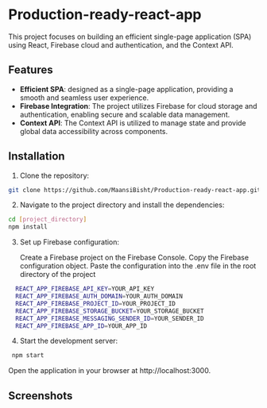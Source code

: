 # Production-ready-react-app
This project focuses on building an efficient single-page application (SPA) using React, Firebase cloud and authentication, and the Context API.

## Features

- **Efficient SPA**: designed as a single-page application, providing a smooth and seamless user experience.
- **Firebase Integration**: The project utilizes Firebase for cloud storage and authentication, enabling secure and scalable data management.
- **Context API**: The Context API is utilized to manage state and provide global data accessibility across components.

## Installation

1. Clone the repository:

```bash
git clone https://github.com/MaansiBisht/Production-ready-react-app.git
```
2. Navigate to the project directory and install the dependencies:

  ```bash
  cd [project_directory]
  npm install

``` 
3. Set up Firebase configuration:

    Create a Firebase project on the Firebase Console.
    Copy the Firebase configuration object.
    Paste the configuration into the .env file in the root directory of the project
```bash
  REACT_APP_FIREBASE_API_KEY=YOUR_API_KEY
  REACT_APP_FIREBASE_AUTH_DOMAIN=YOUR_AUTH_DOMAIN
  REACT_APP_FIREBASE_PROJECT_ID=YOUR_PROJECT_ID
  REACT_APP_FIREBASE_STORAGE_BUCKET=YOUR_STORAGE_BUCKET
  REACT_APP_FIREBASE_MESSAGING_SENDER_ID=YOUR_SENDER_ID
  REACT_APP_FIREBASE_APP_ID=YOUR_APP_ID
```
4. Start the development server:
```bash
 npm start
```
Open the application in your browser at http://localhost:3000.

## Screenshots


   
